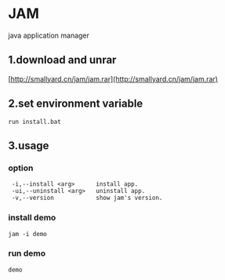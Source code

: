 # JAM
java application manager

## 1.download and unrar

[http://smallyard.cn/jam/jam.rar](http://smallyard.cn/jam/jam.rar)

## 2.set environment variable



```
run install.bat
```

## 3.usage

### option
```
 -i,--install <arg>      install app.
 -ui,--uninstall <arg>   uninstall app.
 -v,--version            show jam's version.
```

### install demo
```
jam -i demo
```

### run demo
```
demo
```
